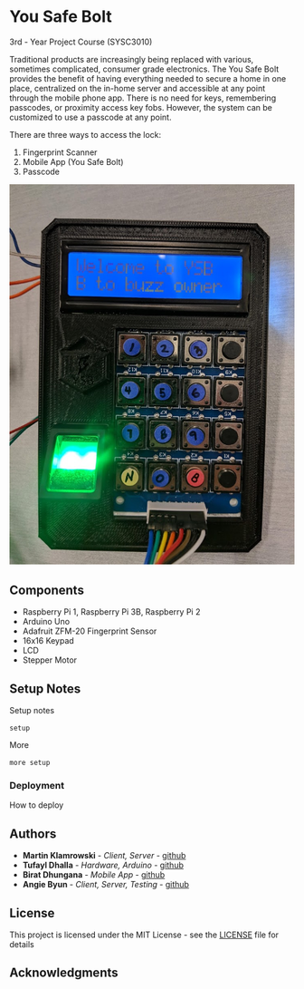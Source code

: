  # You Safe Bolt

3rd - Year Project Course (SYSC3010)

Traditional products are increasingly being replaced with various, sometimes complicated, consumer grade electronics. The You Safe Bolt provides the benefit of having everything needed to secure a home in one place, centralized on the in-home server and accessible at any point through the mobile phone app. There is no need for keys, remembering passcodes, or proximity access key fobs. However, the system can be customized to use a passcode at any point.  

There are three ways to access the lock:  
 1) Fingerprint Scanner 
 2) Mobile App (You Safe Bolt) 
 3) Passcode 


![alt text](https://github.com/martinklamrowski/You_Safe_Bolt/blob/master/misc/readme.jpg)


## Components

* Raspberry Pi 1, Raspberry Pi 3B, Raspberry Pi 2
* Arduino Uno
* Adafruit ZFM-20 Fingerprint Sensor
* 16x16 Keypad
* LCD
* Stepper Motor


## Setup Notes

Setup notes

```
setup
```

More

```
more setup
```

### Deployment

How to deploy

## Authors

* **Martin Klamrowski** - *Client, Server* - [github](https://github.com/martinklamrowski)
* **Tufayl Dhalla** - *Hardware, Arduino* - [github](https://github.com/tufayldhalla)
* **Birat Dhungana** - *Mobile App* - [github](https://github.com/birat7)
* **Angie Byun** - *Client, Server, Testing* - [github](https://github.com/angiebyun)

## License

This project is licensed under the MIT License - see the [LICENSE](LICENSE) file for details

## Acknowledgments
